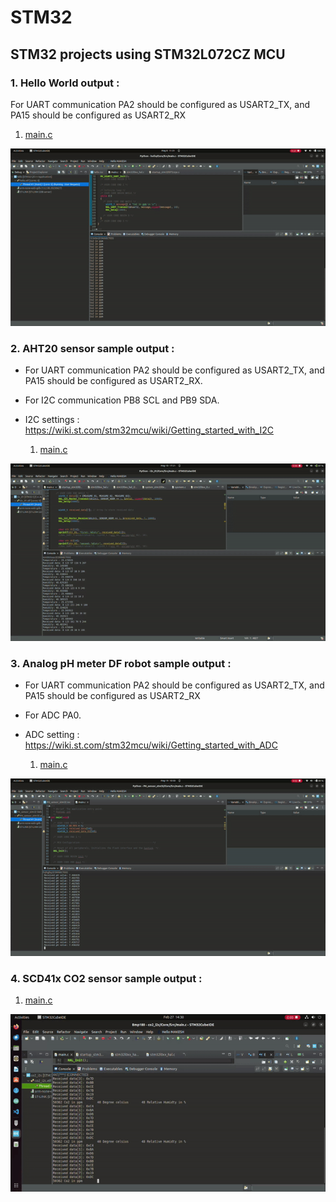 # STM32
## STM32 projects using STM32L072CZ MCU

### 1. Hello  World output :

For UART communication PA2 should be configured as USART2_TX, and PA15 should be configured as USART2_RX
1. [main.c](https://github.com/makeshm98/STM32/blob/main/hello/Core/Src/main.c)

![alt text](https://github.com/makeshm98/STM32/blob/main/hello/ezgif.com-video-to-gif-converter.gif)

### 2. AHT20 sensor sample output : 

* For UART communication PA2 should be configured as USART2_TX, and PA15 should be configured as USART2_RX.
* For I2C communication PB8 SCL and PB9 SDA.
* I2C settings : https://wiki.st.com/stm32mcu/wiki/Getting_started_with_I2C

  1. [main.c](https://github.com/makeshm98/STM32/blob/main/I2c_hal/Core/Src/main.c)

![alt text](https://github.com/makeshm98/STM32/blob/main/I2c_01/Screencastfrom10-05-24052154PMIST-ezgif.com-video-to-gif-converter.gif)

### 3. Analog pH meter DF robot sample output :

* For UART communication PA2 should be configured as USART2_TX, and PA15 should be configured as USART2_RX
* For ADC PA0.
* ADC setting : https://wiki.st.com/stm32mcu/wiki/Getting_started_with_ADC

  1. [main.c](https://github.com/makeshm98/STM32/blob/main/PH_sensor_stm32/Core/Src/main.c)
  
![alt text](https://github.com/makeshm98/STM32/blob/main/PH_sensor_stm32/ezgif.com-video-to-gif-converter(2).gif)

### 4. SCD41x CO2 sensor sample output :

  1. [main.c](https://github.com/makeshm98/STM32/blob/main/scd41_co2-stm32/co2_i2c/Core/Src/main.c)

![alt text](https://github.com/makeshm98/STM32/blob/main/scd41_co2-stm32/images/ezgif-5-6d17baf8e4.gif)
